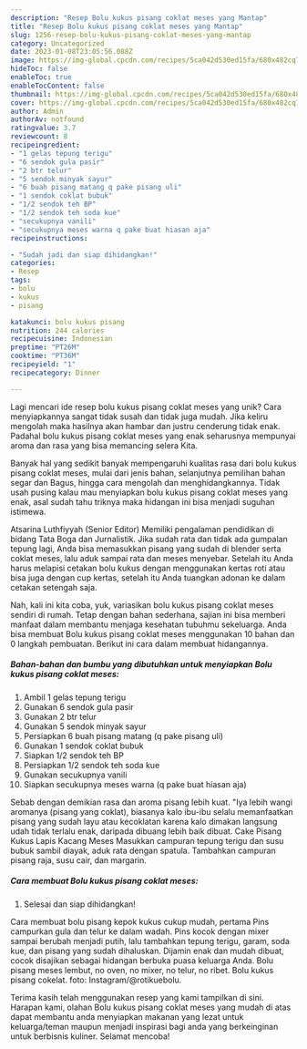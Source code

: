 ```yaml
---
description: "Resep Bolu kukus pisang coklat meses yang Mantap"
title: "Resep Bolu kukus pisang coklat meses yang Mantap"
slug: 1256-resep-bolu-kukus-pisang-coklat-meses-yang-mantap
category: Uncategorized
date: 2023-01-08T23:05:56.088Z
image: https://img-global.cpcdn.com/recipes/5ca042d530ed15fa/680x482cq70/bolu-kukus-pisang-coklat-meses-foto-resep-utama.jpg
hideToc: false
enableToc: true
enableTocContent: false
thumbnail: https://img-global.cpcdn.com/recipes/5ca042d530ed15fa/680x482cq70/bolu-kukus-pisang-coklat-meses-foto-resep-utama.jpg
cover: https://img-global.cpcdn.com/recipes/5ca042d530ed15fa/680x482cq70/bolu-kukus-pisang-coklat-meses-foto-resep-utama.jpg
author: Admin
authorAv: notfound
ratingvalue: 3.7
reviewcount: 8
recipeingredient:
- "1 gelas tepung terigu"
- "6 sendok gula pasir"
- "2 btr telur"
- "5 sendok minyak sayur"
- "6 buah pisang matang q pake pisang uli"
- "1 sendok coklat bubuk"
- "1/2 sendok teh BP"
- "1/2 sendok teh soda kue"
- "secukupnya vanili"
- "secukupnya meses warna q pake buat hiasan aja"
recipeinstructions:

- "Sudah jadi dan siap dihidangkan!"
categories:
- Resep
tags:
- bolu
- kukus
- pisang

katakunci: bolu kukus pisang 
nutrition: 244 calories
recipecuisine: Indonesian
preptime: "PT26M"
cooktime: "PT36M"
recipeyield: "1"
recipecategory: Dinner

---
```





Lagi mencari ide resep bolu kukus pisang coklat meses yang unik? Cara menyiapkannya sangat tidak susah dan tidak juga mudah. Jika keliru mengolah maka hasilnya akan hambar dan justru cenderung tidak enak. Padahal bolu kukus pisang coklat meses yang enak seharusnya mempunyai aroma dan rasa yang bisa memancing selera Kita.





Banyak hal yang sedikit banyak mempengaruhi kualitas rasa dari bolu kukus pisang coklat meses, mulai dari jenis bahan, selanjutnya pemilihan bahan segar dan Bagus, hingga cara mengolah dan menghidangkannya. Tidak usah pusing kalau mau menyiapkan bolu kukus pisang coklat meses yang enak,      asal sudah tahu triknya maka hidangan ini bisa menjadi suguhan istimewa.














Atsarina Luthfiyyah (Senior Editor) Memiliki pengalaman pendidikan di bidang Tata Boga dan Jurnalistik. Jika sudah rata dan tidak ada gumpalan tepung lagi, Anda bisa memasukkan pisang yang sudah di blender serta coklat meses, lalu aduk sampai rata dan meses menyebar. Setelah itu Anda harus melapisi cetakan bolu kukus dengan menggunakan kertas roti atau bisa juga dengan cup kertas, setelah itu Anda tuangkan adonan ke dalam cetakan setengah saja.






Nah, kali ini kita coba, yuk, variasikan bolu kukus pisang coklat meses sendiri di rumah. Tetap dengan bahan sederhana, sajian ini bisa memberi manfaat dalam membantu menjaga kesehatan tubuhmu sekeluarga. Anda bisa membuat Bolu kukus pisang coklat meses menggunakan 10 bahan dan 0 langkah pembuatan. Berikut ini cara dalam membuat hidangannya.

<!--inarticleads1-->

##### Bahan-bahan dan bumbu yang dibutuhkan untuk menyiapkan Bolu kukus pisang coklat meses:

1. Ambil 1 gelas tepung terigu
1. Gunakan 6 sendok gula pasir
1. Gunakan 2 btr telur
1. Gunakan 5 sendok minyak sayur
1. Persiapkan 6 buah pisang matang (q pake pisang uli)
1. Gunakan 1 sendok coklat bubuk
1. Siapkan 1/2 sendok teh BP
1. Persiapkan 1/2 sendok teh soda kue
1. Gunakan secukupnya vanili
1. Siapkan secukupnya meses warna (q pake buat hiasan aja)


Sebab dengan demikian rasa dan aroma pisang lebih kuat. &#34;Iya lebih wangi aromanya (pisang yang coklat), biasanya kalo ibu-ibu selalu memanfaatkan pisang yang sudah layu atau kecoklatan karena kalo dimakan langsung udah tidak terlalu enak, daripada dibuang lebih baik dibuat. Cake Pisang Kukus Lapis Kacang Meses Masukkan campuran tepung terigu dan susu bubuk sambil diayak, aduk rata dengan spatula. Tambahkan campuran pisang raja, susu cair, dan margarin. 

<!--inarticleads2-->

##### Cara membuat Bolu kukus pisang coklat meses:


1. Selesai dan siap dihidangkan!

Cara membuat bolu pisang kepok kukus cukup mudah, pertama Pins campurkan gula dan telur ke dalam wadah. Pins kocok dengan mixer sampai berubah menjadi putih, lalu tambahkan tepung terigu, garam, soda kue, dan pisang yang sudah dihaluskan. Dijamin enak dan mudah dibuat, cocok disajikan sebagai hidangan berbuka puasa keluarga Anda. Bolu pisang meses lembut, no oven, no mixer, no telur, no ribet. Bolu kukus pisang cokelat. foto: Instagram/@rotikuebolu. 

Terima kasih telah menggunakan resep yang kami tampilkan di sini. Harapan kami, olahan Bolu kukus pisang coklat meses yang mudah di atas dapat membantu anda menyiapkan makanan yang lezat untuk keluarga/teman maupun menjadi inspirasi bagi anda yang berkeinginan untuk berbisnis kuliner. Selamat mencoba!
